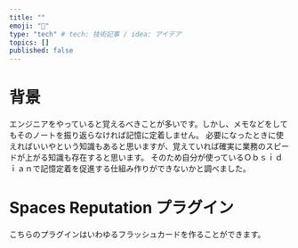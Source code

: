 ```yaml
---
title: ""
emoji: "🔖"
type: "tech" # tech: 技術記事 / idea: アイデア
topics: []
published: false
---
```


# 背景

エンジニアをやっていると覚えるべきことが多いです。しかし、メモなどをしてもそのノートを振り返らなければ記憶に定着しません。
必要になったときに使えればいいやという知識もあると思いますが、覚えていれば確実に業務のスピードが上がる知識も存在すると思います。
そのため自分が使っているＯｂｓｉｄｉａｎで記憶定着を促進する仕組み作りができないかと調べました。

# Spaces Reputation プラグイン

こちらのプラグインはいわゆるフラッシュカードを作ることができます。
